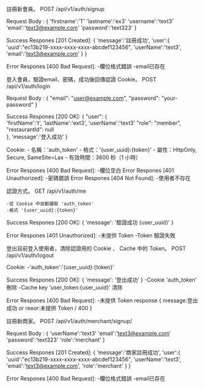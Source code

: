 註冊新會員。
POST /api/v1/auth/signup

Request Body :
{
    'firstname':'T'
    'lastname':'ex3'
    'username':'text3'
    'email':'text3@example.com'
    'password':'text323'
}

Success Respones [201 Created]:
{
    'message':'註冊成功',
    'user':{
        'uuid':"ec13b219-xxxx-xxxx-xxxx-abcdef123456",
        'userName':'text3',
        'email':'text3@example.com'
    }
}

Error Respones [400 Bad Request]:
    -欄位格式錯誤
    -email已存在


登入會員，驗證email、密碼，成功後回傳認證 Cookie。
POST /api/v1/auth/login

Request Body :
{
    "email": "user@example.com",
    "password": "your-password"
}

Success Respones [200 OK]:
{
    "user": {    
        'firstName':'t',
        'lastName':'ext3',
        'userName':'text3'
        "role": "member",
        "restaurantId": null  
    },
    'message':'登入成功'
}

Cookie:
    - 名稱：'auth_token'
    - 格式：'{user_uuid}:{token}'
    - 屬性：HttpOnly, Secure, SameSite=Lax
    - 有效時間：3600 秒（1 小時）

Error Respones [400 Bad Request]:
    -欄位空白
Error Respones [401 Unauthorized]:
    -密碼錯誤
Error Respones [404 Not Found]:
    -使用者不存在


認證方式。
GET /api/v1/auth/me

    -從 Cookie 中自動讀取 'auth_token'
    -格式 '{user_uuid}:{token}'

Success Respones [200 OK]:
{
    'message': '驗證成功 {user_uuid}'
}

Error Respones [401 Unauthorized]:
    -未提供 Token
    -Token 驗證失敗


登出目前登入使用者，清除認證用的 Cookie 、 Cache 中的 Token。
POST /api/v1/auth/logout


Cookie:
    -'auth_token':'{user_uuid}:{token}'

Success Respones [200 OK]:
{
    'message': '登出成功'
}
    -Cookie 'auth_token' 刪除
    -Cache key 'user_token:{user_uuid}' 清除

Error Respones [400 Bad Request]:
    -未提供 Token
response
{
    message:登出成功
    or reeor:未提供 Token / 400
}


註冊新商家。
POST /api/v1/auth/merchant/signup/

Request Body :
{
    'userName':'text3'
    'email':'text3@example.com'
    'password':'text323'
    'role':'merchant'
}

Success Respones [201 Created]:
{
    'message':'商家註冊成功',
    'user':{
        'uuid':"ec13b219-xxxx-xxxx-xxxx-abcdef123456",
        'userName':'text3',
        'email':'text3@example.com',
        'role':'merchant'
    }
}

Error Respones [400 Bad Request]:
    -欄位格式錯誤
    -email已存在